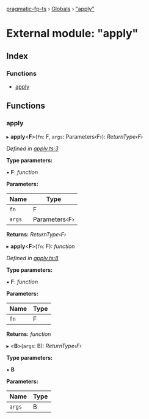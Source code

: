 [pragmatic-fp-ts](../README.md) › [Globals](../globals.md) › ["apply"](_apply_.md)

# External module: "apply"

## Index

### Functions

* [apply](_apply_.md#apply)

## Functions

###  apply

▸ **apply**<**F**>(`fn`: F, `args`: Parameters‹F›): *ReturnType‹F›*

*Defined in [apply.ts:3](https://github.com/hermann-p/pragmatic-fp-ts/blob/16cc592/src/apply.ts#L3)*

**Type parameters:**

▪ **F**: *function*

**Parameters:**

Name | Type |
------ | ------ |
`fn` | F |
`args` | Parameters‹F› |

**Returns:** *ReturnType‹F›*

▸ **apply**<**F**>(`fn`: F): *function*

*Defined in [apply.ts:8](https://github.com/hermann-p/pragmatic-fp-ts/blob/16cc592/src/apply.ts#L8)*

**Type parameters:**

▪ **F**: *function*

**Parameters:**

Name | Type |
------ | ------ |
`fn` | F |

**Returns:** *function*

▸ <**B**>(`args`: B): *ReturnType‹F›*

**Type parameters:**

▪ **B**

**Parameters:**

Name | Type |
------ | ------ |
`args` | B |
